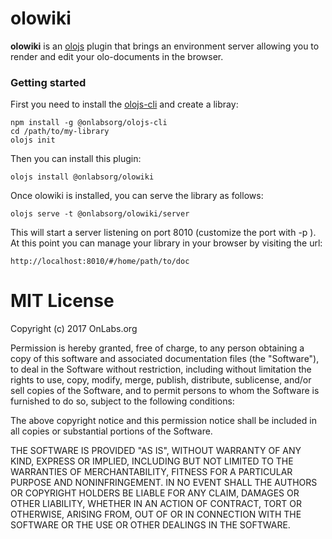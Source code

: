 # olowiki

**olowiki** is an [olojs](https://github.com/onlabsorg/olojs/blob/master/README.md)
plugin that brings an environment server allowing you to render and edit your
olo-documents in the browser.


### Getting started
First you need to install the [olojs-cli](https://github.com/onlabsorg/olojs-cli/blob/main/README.md)
and create a libray:

```
npm install -g @onlabsorg/olojs-cli
cd /path/to/my-library
olojs init
```

Then you can install this plugin:

```
olojs install @onlabsorg/olowiki
```

Once olowiki is installed, you can serve the library as follows:

```
olojs serve -t @onlabsorg/olowiki/server
```

This will start a server listening on port 8010 (customize the port with 
-p <port-number>).
At this point you can manage your library in your browser by visiting the url:

```
http://localhost:8010/#/home/path/to/doc
```  
  
# MIT License

Copyright (c) 2017 OnLabs.org

Permission is hereby granted, free of charge, to any person obtaining a copy
of this software and associated documentation files (the "Software"), to deal
in the Software without restriction, including without limitation the rights
to use, copy, modify, merge, publish, distribute, sublicense, and/or sell
copies of the Software, and to permit persons to whom the Software is
furnished to do so, subject to the following conditions:

The above copyright notice and this permission notice shall be included in all
copies or substantial portions of the Software.

THE SOFTWARE IS PROVIDED "AS IS", WITHOUT WARRANTY OF ANY KIND, EXPRESS OR
IMPLIED, INCLUDING BUT NOT LIMITED TO THE WARRANTIES OF MERCHANTABILITY,
FITNESS FOR A PARTICULAR PURPOSE AND NONINFRINGEMENT. IN NO EVENT SHALL THE
AUTHORS OR COPYRIGHT HOLDERS BE LIABLE FOR ANY CLAIM, DAMAGES OR OTHER
LIABILITY, WHETHER IN AN ACTION OF CONTRACT, TORT OR OTHERWISE, ARISING FROM,
OUT OF OR IN CONNECTION WITH THE SOFTWARE OR THE USE OR OTHER DEALINGS IN THE
SOFTWARE.
